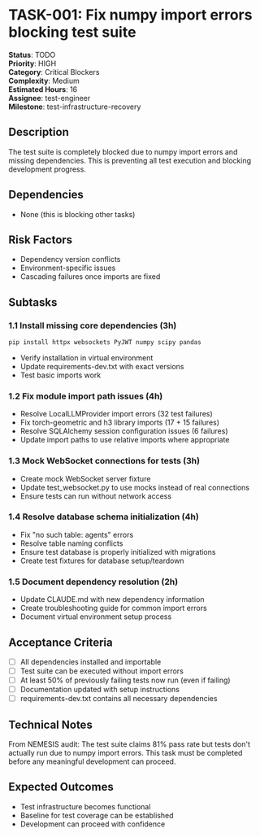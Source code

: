 # TASK-001: Fix numpy import errors blocking test suite

**Status**: TODO  
**Priority**: HIGH  
**Category**: Critical Blockers  
**Complexity**: Medium  
**Estimated Hours**: 16  
**Assignee**: test-engineer  
**Milestone**: test-infrastructure-recovery

## Description

The test suite is completely blocked due to numpy import errors and missing dependencies. This is preventing all test execution and blocking development progress.

## Dependencies

- None (this is blocking other tasks)

## Risk Factors

- Dependency version conflicts
- Environment-specific issues
- Cascading failures once imports are fixed

## Subtasks

### 1.1 Install missing core dependencies (3h)

```bash
pip install httpx websockets PyJWT numpy scipy pandas
```

- Verify installation in virtual environment
- Update requirements-dev.txt with exact versions
- Test basic imports work

### 1.2 Fix module import path issues (4h)

- Resolve LocalLLMProvider import errors (32 test failures)
- Fix torch-geometric and h3 library imports (17 + 15 failures)
- Resolve SQLAlchemy session configuration issues (6 failures)
- Update import paths to use relative imports where appropriate

### 1.3 Mock WebSocket connections for tests (3h)

- Create mock WebSocket server fixture
- Update test_websocket.py to use mocks instead of real connections
- Ensure tests can run without network access

### 1.4 Resolve database schema initialization (4h)

- Fix "no such table: agents" errors
- Resolve table naming conflicts
- Ensure test database is properly initialized with migrations
- Create test fixtures for database setup/teardown

### 1.5 Document dependency resolution (2h)

- Update CLAUDE.md with new dependency information
- Create troubleshooting guide for common import errors
- Document virtual environment setup process

## Acceptance Criteria

- [ ] All dependencies installed and importable
- [ ] Test suite can be executed without import errors
- [ ] At least 50% of previously failing tests now run (even if failing)
- [ ] Documentation updated with setup instructions
- [ ] requirements-dev.txt contains all necessary dependencies

## Technical Notes

From NEMESIS audit: The test suite claims 81% pass rate but tests don't actually run due to numpy import errors. This task must be completed before any meaningful development can proceed.

## Expected Outcomes

- Test infrastructure becomes functional
- Baseline for test coverage can be established
- Development can proceed with confidence

